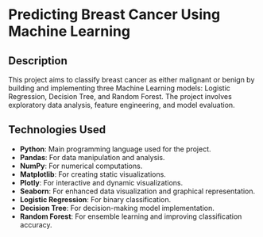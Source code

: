 # Predicting Breast Cancer Using Machine Learning

## Description
This project aims to classify breast cancer as either malignant or benign by building and implementing three Machine Learning models: Logistic Regression, Decision Tree, and Random Forest. The project involves exploratory data analysis, feature engineering, and model evaluation.

## Technologies Used
- **Python**: Main programming language used for the project.
- **Pandas**: For data manipulation and analysis.
- **NumPy**: For numerical computations.
- **Matplotlib**: For creating static visualizations.
- **Plotly**: For interactive and dynamic visualizations.
- **Seaborn**: For enhanced data visualization and graphical representation.
- **Logistic Regression**: For binary classification.
- **Decision Tree**: For decision-making model implementation.
- **Random Forest**: For ensemble learning and improving classification accuracy.
